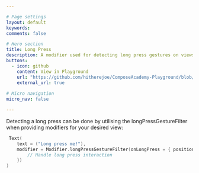 ```yaml
---

# Page settings
layout: default
keywords:
comments: false

# Hero section
title: Long Press
description: A modifier used for detecting long press gestures on views
buttons:
  - icon: github
    content: View in Playground
    url: "https://github.com/hitherejoe/ComposeAcademy-Playground/blob/master/app/src/main/java/co/joebirch/composeplayground/core/gesture.kt"
    external_url: true
    
# Micro navigation
micro_nav: false

---
```


Detecting a long press can be done by utilising the longPressGestureFilter  
when providing modifiers for your desired view:

```kotlin
 Text(
    text = ("Long press me!"),
    modifier = Modifier.longPressGestureFilter(onLongPress = { position ->
        // Handle long press interaction
    })
)
```

